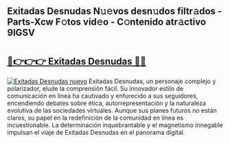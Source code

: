 ## Exitadas Desnudas N𝚞𝚎vos desn𝚞dos filtr𝚊dos - Parts-Xcw F𝚘tos vid𝚎o - C𝚘ntenido atr𝚊ctivo 9lGSV

# <h2><a href="http://mb93xf.tromn.icu/?c=Exitadas+Desnudas">🔗👉👉👉 Exitadas Desnudas 🔗🔗</a></h2>

[![Exitadas Desnudas nuevo](https://i.imgur.com/pEAQMta.gif)](http://mb93xf.tromn.icu/?c=Exitadas+Desnudas)
Exitadas Desnudas, un personaje complejo y polarizador, elude la comprensión fácil. Su innovador estilo de comunicación en línea ha cautivado y enfurecido a sus seguidores, encendiendo debates sobre ética, autorrepresentación y la naturaleza evolutiva de las sociedades virtuales. Aunque sus planes futuros no están claros, su papel en la redefinición de la comunidad en línea es incuestionable. La determinación inquebrantable y el magnetismo innegable impulsan el viaje de Exitadas Desnudas en el panorama digital.

